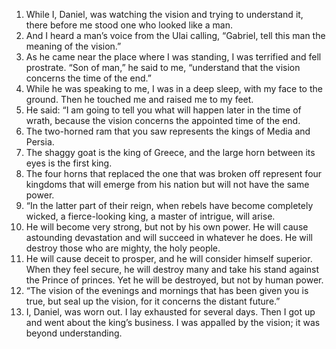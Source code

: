 1. While I, Daniel, was watching the vision and trying to understand it, there before me stood one who looked like a man. 
2. And I heard a man’s voice from the Ulai calling, “Gabriel, tell this man the meaning of the vision.”
3. As he came near the place where I was standing, I was terrified and fell prostrate. “Son of man,” he said to me, “understand that the vision concerns the time of the end.”
4. While he was speaking to me, I was in a deep sleep, with my face to the ground. Then he touched me and raised me to my feet.
5. He said: “I am going to tell you what will happen later in the time of wrath, because the vision concerns the appointed time of the end. 
6. The two-horned ram that you saw represents the kings of Media and Persia. 
7. The shaggy goat is the king of Greece, and the large horn between its eyes is the first king. 
8. The four horns that replaced the one that was broken off represent four kingdoms that will emerge from his nation but will not have the same power.
9. “In the latter part of their reign, when rebels have become completely wicked, a fierce-looking king, a master of intrigue, will arise. 
10. He will become very strong, but not by his own power. He will cause astounding devastation and will succeed in whatever he does. He will destroy those who are mighty, the holy people. 
11. He will cause deceit to prosper, and he will consider himself superior. When they feel secure, he will destroy many and take his stand against the Prince of princes. Yet he will be destroyed, but not by human power.
12. “The vision of the evenings and mornings that has been given you is true, but seal up the vision, for it concerns the distant future.”
13. I, Daniel, was worn out. I lay exhausted for several days. Then I got up and went about the king’s business. I was appalled by the vision; it was beyond understanding.
